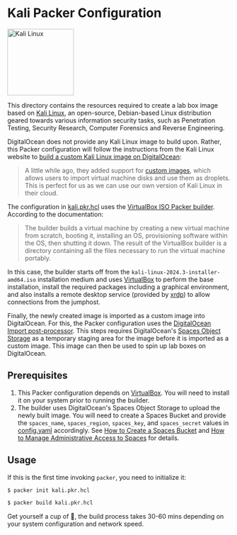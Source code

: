 # Kali Packer Configuration

<img alt="Kali Linux" src="https://www.kali.org/images/kali-logo.svg" width="150px"/>

This directory contains the resources required to create a lab box image based on [Kali Linux](https://www.kali.org), an open-source, Debian-based Linux distribution geared towards various information security tasks, such as Penetration Testing, Security Research, Computer Forensics and Reverse Engineering.

DigitalOcean does not provide any Kali Linux image to build upon. Rather, this Packer configuration will follow the instructions from the Kali Linux website to [build a custom Kali Linux image on DigitalOcean](https://www.kali.org/docs/cloud/digitalocean/):

> A little while ago, they added support for [custom images](https://blog.digitalocean.com/custom-images/), which allows users to import virtual machine disks and use them as droplets. This is perfect for us as we can use our own version of Kali Linux in their cloud.

The configuration in [kali.pkr.hcl](kali.pkr.hcl) uses the [VirtualBox ISO Packer builder](https://developer.hashicorp.com/packer/integrations/hashicorp/virtualbox/latest/components/builder/iso). According to the documentation:

> The builder builds a virtual machine by creating a new virtual machine from scratch, booting it, installing an OS, provisioning software within the OS, then shutting it down. The result of the VirtualBox builder is a directory containing all the files necessary to run the virtual machine portably.

In this case, the builder starts off from the `kali-linux-2024.3-installer-amd64.iso` installation medium and uses [VirtualBox](https://www.virtualbox.org/) to perform the base installation, install the required packages including a graphical environment, and also installs a remote desktop service (provided by [xrdp](https://www.xrdp.org/)) to allow connections from the jumphost.

Finally, the newly created image is imported as a custom image into DigitalOcean. For this, the Packer configuration uses the [DigitalOcean Import post-processor](https://developer.hashicorp.com/packer/integrations/digitalocean/digitalocean/latest/components/post-processor/digitalocean-import). This steps requires DigitalOcean's [Spaces Object Storage](https://www.digitalocean.com/products/spaces) as a temporary staging area for the image before it is imported as a custom image. This image can then be used to spin up lab boxes on DigitalOcean.

## Prerequisites

 1. This Packer configuration depends on [VirtualBox](https://www.virtualbox.org/). You will need to install it on your system prior to running the builder.
 2. The builder uses DigitalOcean's Spaces Object Storage to upload the newly built image. You will need to create a Spaces Bucket and provide the `spaces_name`, `spaces_region`, `spaces_key`, and `spaces_secret` values in [config.yaml](../config.yaml) accordingly. See [How to Create a Spaces Bucket](https://docs.digitalocean.com/products/spaces/how-to/create/) and [How to Manage Administrative Access to Spaces](https://docs.digitalocean.com/products/spaces/how-to/manage-access/) for details.

## Usage

If this is the first time invoking `packer`, you need to initialize it:
```bash
$ packer init kali.pkr.hcl
```

```bash
$ packer build kali.pkr.hcl
```

Get yourself a cup of 🍵, the build process takes 30-60 mins depending on your system configuration and network speed.